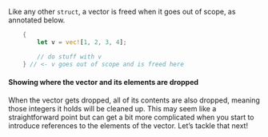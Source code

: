 

Like any other `struct`, a vector is freed when it goes out of scope, as
annotated below.

```rust
    {
        let v = vec![1, 2, 3, 4];

        // do stuff with v
    } // <- v goes out of scope and is freed here
```

#### Showing where the vector and its elements are dropped

When the vector gets dropped, all of its contents are also dropped, meaning
those integers it holds will be cleaned up. This may seem like a
straightforward point but can get a bit more complicated when you start to
introduce references to the elements of the vector. Let’s tackle that next!
